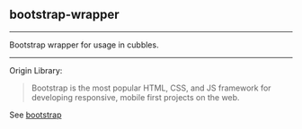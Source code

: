 ## bootstrap-wrapper

<hr/>
Bootstrap wrapper for usage in cubbles. 

***

Origin Library:

>Bootstrap is the most popular HTML, CSS, and JS framework for developing responsive, mobile first projects on the web. 

See [bootstrap](http://getbootstrap.com/)

